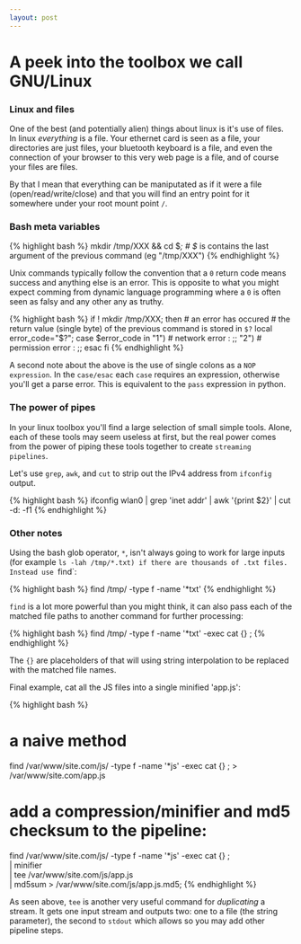 ```yaml
---
layout: post
---
```



# A peek into the toolbox we call GNU/Linux

### Linux and files

One of the best (and potentially alien) things about linux is it's use of files. In linux *everything*
is a file. Your ethernet card is seen as a file, your directories are just files, your bluetooth
keyboard is a file, and even the connection of your browser to this very web page is a file, 
and of course your files are files. 

By that I mean that everything can be maniputated as if it were a file (open/read/write/close) and 
that you will find an entry point for it somewhere under your root mount point `/`.

### Bash meta variables

{% highlight bash %}
mkdir /tmp/XXX && cd $_; # $_ is contains the last argument of the previous command (eg "/tmp/XXX")
{% endhighlight %}

Unix commands typically follow the convention that a `0` return code means success and anything
else is an error. This is opposite to what you might expect comming from dynamic language programming
where a `0` is often seen as falsy and any other any as truthy.

{% highlight bash %}
if ! mkdir /tmp/XXX; then
    # an error has occured
    # the return value (single byte) of the previous command is stored in `$?`
    local error_code="$?";
    case $error_code in
        "1")
            # network error
            :
        ;;
        "2")
            # permission error
            :
        ;;
    esac
fi
{% endhighlight %}

A second note about the above is the use of single colons as a `NOP expression`. In the `case/esac`
each `case` requires an expression, otherwise you'll get a parse error. This is equivalent to the
`pass` expression in python.

### The power of pipes

In your linux toolbox you'll find a large selection of small simple tools. Alone, each of these tools
may seem useless at first, but the real power comes from the power of piping these tools together to
create `streaming pipelines`.

Let's use `grep`, `awk`, and `cut` to strip out the IPv4 address from `ifconfig` output.

{% highlight bash %}
ifconfig wlan0 | grep 'inet addr' | awk '{print $2}' | cut -d: -f1
{% endhighlight %}

### Other notes

Using the bash glob operator, `*`, isn't always going to work for large inputs (for example `ls -lah /tmp/*.txt) if there are thousands of .txt files. Instead use `find`:

{% highlight bash %}
find /tmp/ -type f -name '*txt'
{% endhighlight %}

`find` is a lot more powerful than you might think, it can also pass each of the matched file paths to 
another command for further processing:

{% highlight bash %}
find /tmp/ -type f -name '*txt' -exec cat {} \;
{% endhighlight %}

The `{}` are placeholders of that will using string interpolation to be replaced with the matched file names.

Final example, cat all the JS files into a single minified 'app.js':

{% highlight bash %}
# a naive method
find /var/www/site.com/js/ -type f -name '*js' -exec cat {} \; > /var/www/site.com/app.js

# add a compression/minifier and md5 checksum to the pipeline:
find /var/www/site.com/js/ -type f -name '*js' -exec cat {} \; \
    | minifier \
    | tee /var/www/site.com/js/app.js \
    | md5sum > /var/www/site.com/js/app.js.md5;
{% endhighlight %}

As seen above, `tee` is another very useful command for *duplicating* a stream. It gets one input stream and outputs
two: one to a file (the string parameter), the second to `stdout` which allows so you may add other pipeline steps.

